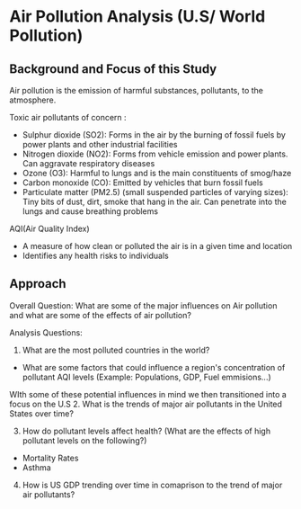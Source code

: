 # Air Pollution Analysis (U.S/ World Pollution)

## Background and Focus of this Study

Air pollution is the emission of harmful substances, pollutants, to the atmosphere.

Toxic air pollutants of concern :
* Sulphur dioxide (SO2): Forms in the air  by the burning of fossil fuels by power plants and other industrial facilities
* Nitrogen dioxide (NO2): Forms from vehicle emission and power plants. Can aggravate respiratory diseases 
* Ozone (O3): Harmful to lungs and is the main constituents of smog/haze
* Carbon monoxide (CO): Emitted by vehicles that burn fossil fuels
* Particulate matter (PM2.5) (small suspended particles of varying sizes): Tiny bits of dust, dirt, smoke that hang in the air. Can penetrate into the lungs and cause breathing problems

AQI(Air  Quality Index)
* A measure of how clean or polluted the air is in a given time and location
* Identifies any health risks to individuals 

## Approach 
Overall Question:
What are some of the major influences on Air pollution and what are some of the effects of air pollution? 

Analysis Questions:
1. What are the most polluted countries in the world?
* What are some factors that could influence a region's concentration of pollutant AQI levels
(Example: Populations, GDP, Fuel emmisions...)

WIth some of these potential influences in mind we then transitioned into a focus on the U.S
2. What is the trends of major air pollutants in the United States over time?

3. How do pollutant levels affect health? 
(What are the effects of high pollutant levels on the following?)
* Mortality Rates
* Asthma

4. How is US GDP trending over time in comaprison to the trend of major air pollutants?





